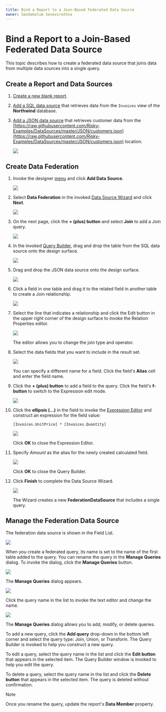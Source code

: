```yaml
---
title: Bind a Report to a Join-Based Federated Data Source
owner: Sandakelum Senevirathna
---
```

# Bind a Report to a Join-Based Federated Data Source

This topic describes how to create a federated data source that joins data from multiple data sources into a single query.

## Create a Report and Data Sources

1. [Create a new blank report](../../../articles/report-designer/report-designer-tools/report-wizard/empty-report.md).

2. [Add a SQL data source](../../../articles/report-designer/bind-to-data/bind-a-report-to-a-database.md) that retrieves data from the `Invoices` view of the **Northwind** database.

3. [Add a JSON data source](../../../articles/report-designer/bind-to-data/bind-a-report-to-json-data.md) that retrieves customer data from the [https://raw.githubusercontent.com/Risky-Examples/DataSources/master/JSON/customers.json](https://raw.githubusercontent.com/Risky-Examples/DataSources/master/JSON/customers.json) location.

    ![](../../../images/eurd-web-federated-datasource-json-datasource.png)

## Create Data Federation

1. Invoke the designer [menu](../report-designer-tools/menu.md) and click **Add Data Source**.

   ![](../../../images/eurd-web-data-source-menu.png) 


1. Select **Data Federation** in the invoked [Data Source Wizard](../report-designer-tools/data-source-wizard.md) and click **Next**.

    ![](../../../images/eurd-web-data-source-wizard-select-data-federation.png)

1. On the next page, click the **+ (plus) button** and select **Join** to add a Join query.

    ![](../../../images/eurd-web-data-federation-wizard-add-join-query.png)

1. In the invoked [Query Builder](../../../articles/report-designer/report-designer-tools/query-builder.md), drag and drop the table from the SQL data source onto the design surface.

    ![](../../../images/eurd-web-data-federation-query-builder-drop-table.png)

1. Drag and drop the JSON data source onto the design surface.

    ![](../../../images/eurd-web-data-federation-query-builder-drop-json-table.png)

1. Click a field in one table and drag it to the related field in another table to create a Join relationship. 

    ![](../../../images/eurd-web-data-federation-query-builder-create-join-relationship.png)

1. Select the line that indicates a relationship and click the Edit button in the upper right corner of the design surface to invoke the Relation Properties editor.

    ![](../../../images/eurd-web-data-federation-query-builder-relation-properties-editor.png)

   The editor allows you to change the join type and operator.

1. Select the data fields that you want to include in the result set.

    ![](../../../images/eurd-web-data-federation-query-builder-select-fields.png)

    You can specify a different name for a field. Click the field's **Alias** cell and enter the field name.


1. Click the **+ (plus) button** to add a field to the query. Click the field's **f-button** to switch to the Expression edit mode.

    ![](../../../images/eurd-data-federation-query-builder-f-button.png)

1. Click the **ellipsis (...)** in the field to invoke the [Expression Editor](../use-expressions.md) and construct an expression for the field value:

    ```
    [Invoices.UnitPrice] * [Invoices.Quantity] 
    ```

    ![](../../../images/eurd-web-data-federation-query-builder-construct-expression.png)

    Click **OK** to close the Expression Editor. 

1. Specify _Amount_ as the alias for the newly created calculated field.

    ![](../../../images/eurd-web-data-federation-query-builder-calculated-field.png)

    Click **OK** to close the Query Builder. 
    
1. Click **Finish** to complete the Data Source Wizard.

    ![](../../../images/eurd-web-data-federation-data-source-wizard-finish.png)
 
    The Wizard creates a new **FederationDataSource** that includes a single query. 
    
## Manage the Federation Data Source

The federation data source is shown in the Field List.

![](../../../images/eurd-web-data-federation-data-source-field-list.png)

When you create a federated query, its name is set to the name of the first table added to the query. You can rename the query in the **Manage Queries** dialog. To invoke the dialog, click the **Manage Queries** button.

![](../../../images/eurd-web-data-federation-rename-query.png)

The **Manage Queries** dialog appears.

![](../../../images/eurd-web-data-federation-manage-queries-dialog.png)

Click the query name in the list to invoke the text editor and change the name.

![](../../../images/eurd-web-data-federation-manage-queries-dialog-change-name.png)

The **Manage Queries** dialog allows you to add, modify, or delete queries.

To add a new query, click the **Add query** drop-down in the bottom left corner and select the query type: Join, Union, or Transform. The Query Builder is invoked to help you construct a new query.

To edit a query, select the query name in the list and click the **Edit button** that appears in the selected item. The Query Builder window is invoked to help you edit the query.

To delete a query, select the query name in the list and click the **Delete button** that appears in the selected item. The query is deleted without confirmation.

> [!NOTE]
> Once you rename the query, update the report's **Data Member** property.

